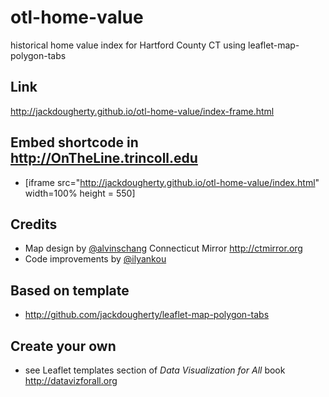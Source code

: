 # otl-home-value
historical home value index for Hartford County CT using leaflet-map-polygon-tabs

## Link
http://jackdougherty.github.io/otl-home-value/index-frame.html

## Embed shortcode in http://OnTheLine.trincoll.edu
- [iframe src="http://jackdougherty.github.io/otl-home-value/index.html" width=100% height = 550]

## Credits
- Map design by [@alvinschang](https://github.com/alvinschang) Connecticut Mirror http://ctmirror.org
- Code improvements by [@ilyankou](https://github.com/ilyankou)

## Based on template
- http://github.com/jackdougherty/leaflet-map-polygon-tabs

## Create your own
- see Leaflet templates section of *Data Visualization for All* book http://datavizforall.org
